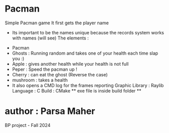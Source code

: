 # Pacman
Simple Pacman game 
It first gets the player name 
* Its important to be the names unique because the records system works with names (will see)
The elements :
- Pacman 
- Ghosts : Running random and takes one of your health each time slap you :)
- Apple : gives another health while your health is not full
- Peper : Speed the pacman up !
- Cherry : can eat the ghost (Reverse the case)
- mushroom : takes a health
- It also opens a CMD log for the frames reporting 
Graphic Library : Raylib 
Language : C
Build : CMake
** exe file is inside build folder **
  
# author : Parsa Maher
BP project - Fall 2024

